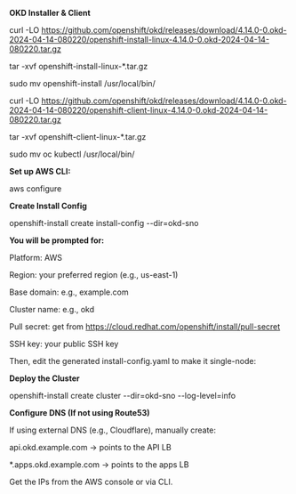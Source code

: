 **OKD Installer & Client**

curl -LO https://github.com/openshift/okd/releases/download/4.14.0-0.okd-2024-04-14-080220/openshift-install-linux-4.14.0-0.okd-2024-04-14-080220.tar.gz

tar -xvf openshift-install-linux-*.tar.gz

sudo mv openshift-install /usr/local/bin/

curl -LO https://github.com/openshift/okd/releases/download/4.14.0-0.okd-2024-04-14-080220/openshift-client-linux-4.14.0-0.okd-2024-04-14-080220.tar.gz

tar -xvf openshift-client-linux-*.tar.gz

sudo mv oc kubectl /usr/local/bin/

**Set up AWS CLI:**

aws configure

**Create Install Config**

openshift-install create install-config --dir=okd-sno

**You will be prompted for:**

Platform: AWS

Region: your preferred region (e.g., us-east-1)

Base domain: e.g., example.com

Cluster name: e.g., okd

Pull secret: get from https://cloud.redhat.com/openshift/install/pull-secret

SSH key: your public SSH key

Then, edit the generated install-config.yaml to make it single-node:

**Deploy the Cluster**

openshift-install create cluster --dir=okd-sno --log-level=info

**Configure DNS (If not using Route53)**

If using external DNS (e.g., Cloudflare), manually create:

api.okd.example.com → points to the API LB

*.apps.okd.example.com → points to the apps LB

Get the IPs from the AWS console or via CLI.
